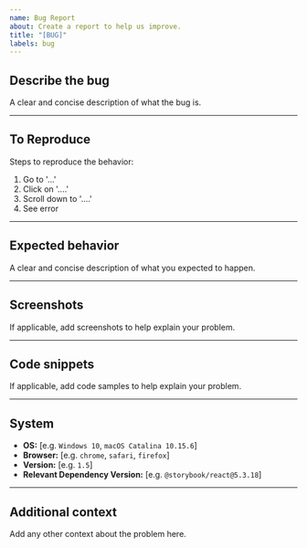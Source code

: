 ```yaml
---
name: Bug Report
about: Create a report to help us improve.
title: "[BUG]"
labels: bug
---
```


## Describe the bug

A clear and concise description of what the bug is.

---

## To Reproduce

Steps to reproduce the behavior:

1. Go to '...'
2. Click on '....'
3. Scroll down to '....'
4. See error

---

## Expected behavior

A clear and concise description of what you expected to happen.

---

## Screenshots

If applicable, add screenshots to help explain your problem.

---

## Code snippets

If applicable, add code samples to help explain your problem.

---

## System

- **OS:** [e.g. `Windows 10`, `macOS Catalina 10.15.6`]
- **Browser:** [e.g. `chrome`, `safari`, `firefox`]
- **Version:** [e.g. `1.5`]
- **Relevant Dependency Version:** [e.g. `@storybook/react@5.3.18`]

---

## Additional context

Add any other context about the problem here.
